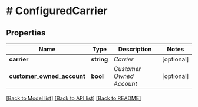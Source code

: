 # # ConfiguredCarrier

## Properties

Name | Type | Description | Notes
------------ | ------------- | ------------- | -------------
**carrier** | **string** | _Carrier_ | [optional]
**customer_owned_account** | **bool** | _Customer Owned Account_ | [optional]

[[Back to Model list]](../../README.md#models) [[Back to API list]](../../README.md#endpoints) [[Back to README]](../../README.md)
